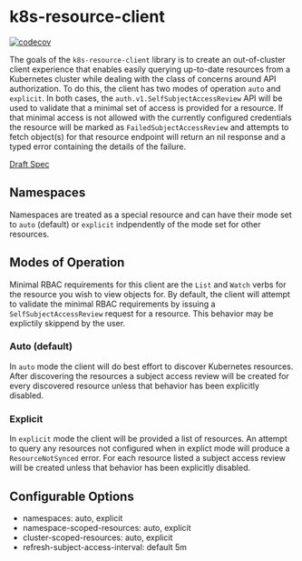 # k8s-resource-client

[![codecov](https://codecov.io/gh/wwitzel3/k8s-resource-client/branch/main/graph/badge.svg?token=ADU4EP2UJC)](https://codecov.io/gh/wwitzel3/k8s-resource-client)

The goals of the `k8s-resource-client` library is to create an out-of-cluster client experience that enables easily querying up-to-date resources from a Kubernetes cluster while dealing with the class of concerns around API authorization. To do this, the client has two modes of operation `auto` and `explicit`. In both cases, the `auth.v1.SelfSubjectAccessReview` API will be used to validate that a minimal set of access is provided for a resource. If that minimal access is not allowed with the currently configured credentials the resource will be marked as `FailedSubjectAccessReview` and attempts to fetch object(s) for that resource endpoint will return an nil response and a typed error containing the details of the failure.

[Draft Spec](https://hackmd.io/@wwitzel3/rJLKXUi6O)

## Namespaces

Namespaces are treated as a special resource and can have their mode set to `auto` (default) or `explicit` indpendently of the mode set for other resources.

## Modes of Operation

Minimal RBAC requirements for this client are the `List` and `Watch` verbs for the resource you wish to view objects for. By default, the client will attempt to validate the minimal RBAC requirements by issuing a `SelfSubjectAccessReview` request for a resource. This behavior may be explictily skippend by the user.

### Auto (default)

In `auto` mode the client will do best effort to discover Kubernetes resources. After discovering the resources a subject access review will be created for every discovered resource unless that behavior has been explicitly disabled.

### Explicit

In `explicit` mode the client will be provided a list of resources. An attempt to query any resources not configured when in explict mode will produce a `ResourceNotSynced` error. For each resource listed a subject access review will be created unless that behavior has been explicitly disabled.

## Configurable Options

- namespaces: auto, explicit
- namespace-scoped-resources: auto, explicit
- cluster-scoped-resources: auto, explicit
- refresh-subject-access-interval: default 5m
